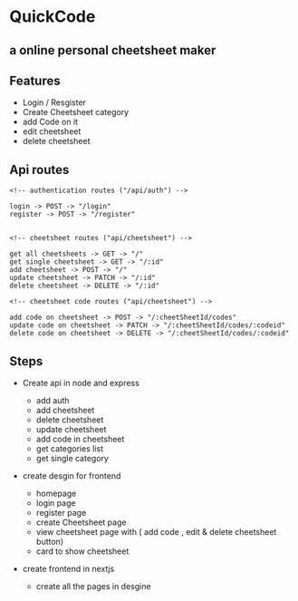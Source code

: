 # QuickCode

## a online personal cheetsheet maker

## Features

- Login / Resgister
- Create Cheetsheet category
- add Code on it
- edit cheetsheet
- delete cheetsheet

## Api routes

    <!-- authentication routes ("/api/auth") -->

    login -> POST -> "/login"
    register -> POST -> "/register"


    <!-- cheetsheet routes ("api/cheetsheet") -->

    get all cheetsheets -> GET -> "/"
    get single cheetsheet -> GET -> "/:id"
    add cheetsheet -> POST -> "/"
    update cheetsheet -> PATCH -> "/:id"
    delete cheetsheet -> DELETE -> "/:id"

    <!-- cheetsheet code routes ("api/cheetsheet") -->

    add code on cheetsheet -> POST -> "/:cheetSheetId/codes"
    update code on cheetsheet -> PATCH -> "/:cheetSheetId/codes/:codeid"
    delete code on cheetsheet -> DELETE -> "/:cheetSheetId/codes/:codeid"

## Steps

- Create api in node and express

  - add auth
  - add cheetsheet
  - delete cheetsheet
  - update cheetsheet
  - add code in cheetsheet
  - get categories list
  - get single category

- create desgin for frontend

  - homepage
  - login page
  - register page
  - create Cheetsheet page
  - view cheetsheet page with ( add code , edit & delete cheetsheet button)
  - card to show cheetsheet

- create frontend in nextjs
  - create all the pages in desgine
